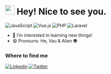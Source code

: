 <h1><img src="https://emojis.slackmojis.com/emojis/images/1531849430/4246/blob-sunglasses.gif?1531849430" width="30"/> Hey! Nice to see you.</h1>

![JavaScript](https://img.shields.io/badge/JavaScript-F7DF1E?style=flat-square&logo=javascript&logoColor=black)
![Vue.js](https://img.shields.io/badge/Vue.js-35495E?style=flat-square&logo=vue.js&logoColor=4FC08D)
![PHP](https://img.shields.io/badge/PHP-777BB4?style=flat-square&logo=php&logoColor=white)
![Laravel](https://img.shields.io/badge/Laravel-FF2D20?style=flat-square&logo=laravel&logoColor=white)

- 👀 I’m interested in learning new things!
- 😄 Pronouns: He, Vau & Alien 👽

### Where to find me

[![Linkedin](https://img.shields.io/badge/LinkedIn-0077B5?style=flat-square&logo=linkedin&logoColor=white)](https://www.linkedin.com/in/ahmed-munna-360112200/) 
[![Twitter](https://img.shields.io/badge/Twitter-1DA1F2?style=flat-square&logo=twitter&logoColor=white)](https://twitter.com/AhmedMunna_)
